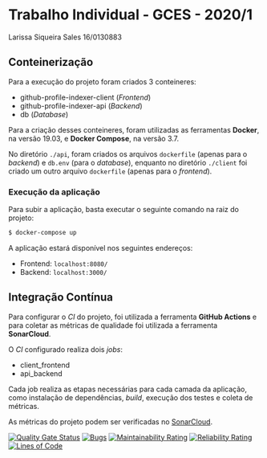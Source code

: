 # Trabalho Individual - GCES - 2020/1

Larissa Siqueira Sales
16/0130883

## Conteinerização

Para a execução do projeto foram criados 3 conteineres:

- github-profile-indexer-client (_Frontend_)
- github-profile-indexer-api (_Backend_)
- db (_Database_)

Para a criação desses conteineres, foram utilizadas as ferramentas **Docker**, na versão 19.03, e **Docker Compose**, na versão 3.7. 

No  diretório `./api`, foram criados os arquivos `dockerfile` (apenas para o _backend_) e `db.env` (para o _database_), enquanto no diretório `./client` foi criado um outro arquivo `dockerfile` (apenas para o _frontend_).

### Execução da aplicação

Para subir a aplicação, basta executar o seguinte comando na raiz do projeto:

```bash
$ docker-compose up
```

A aplicação estará disponível nos seguintes endereços:

- Frontend: `localhost:8080/`
- Backend: `localhost:3000/`


## Integração Contínua

Para configurar o _CI_ do projeto, foi utilizada a ferramenta **GitHub Actions** e para coletar as métricas de qualidade foi utilizada a ferramenta **SonarCloud**.

O _CI_ configurado realiza dois _jobs_:

- client_frontend
- api_backend

Cada job realiza as etapas necessárias para cada camada da aplicação, como instalação de dependências, _build_, execução dos testes e coleta de métricas.

As métricas do projeto podem ser verificadas no [SonarCloud](https://sonarcloud.io/dashboard?id=larissa-sales_Trabalho-Individual-2020-1).

[![Quality Gate Status](https://sonarcloud.io/api/project_badges/measure?project=larissa-sales_Trabalho-Individual-2020-1&metric=alert_status)](https://sonarcloud.io/dashboard?id=larissa-sales_Trabalho-Individual-2020-1) [![Bugs](https://sonarcloud.io/api/project_badges/measure?project=larissa-sales_Trabalho-Individual-2020-1&metric=bugs)](https://sonarcloud.io/dashboard?id=larissa-sales_Trabalho-Individual-2020-1) [![Maintainability Rating](https://sonarcloud.io/api/project_badges/measure?project=larissa-sales_Trabalho-Individual-2020-1&metric=sqale_rating)](https://sonarcloud.io/dashboard?id=larissa-sales_Trabalho-Individual-2020-1) [![Reliability Rating](https://sonarcloud.io/api/project_badges/measure?project=larissa-sales_Trabalho-Individual-2020-1&metric=reliability_rating)](https://sonarcloud.io/dashboard?id=larissa-sales_Trabalho-Individual-2020-1) [![Lines of Code](https://sonarcloud.io/api/project_badges/measure?project=larissa-sales_Trabalho-Individual-2020-1&metric=ncloc)](https://sonarcloud.io/dashboard?id=larissa-sales_Trabalho-Individual-2020-1) 

